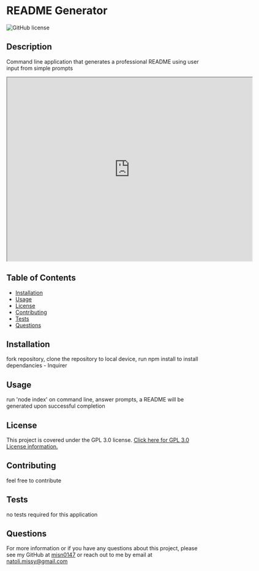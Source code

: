 # README Generator
  ![GitHub license](https://img.shields.io/badge/License-GPL%203.0-yellow.svg)
  
## Description
Command line application that generates a professional README using user input from simple prompts

<iframe src="https://drive.google.com/file/d/1I5xzFktePMPe9_dQmth5USqmDK78JIGm/preview" width="640" height="480"></iframe>


## Table of Contents
* [Installation](#Installation)
* [Usage](#Usage)
* [License](#License)
* [Contributing](#Contributing)
* [Tests](#Tests)
* [Questions](#Questions)

## Installation
fork repository, clone the repository to local device, run npm install to install dependancies - Inquirer

## Usage
run 'node index' on command line, answer prompts, a README will be generated upon successful completion

## License
This project is covered under the GPL 3.0 license.
[Click here for GPL 3.0 License information.](https://www.gnu.org/licenses/gpl-3.0.en.html)

## Contributing
feel free to contribute

## Tests
no tests required for this application

## Questions
For more information or if you have any questions about this project, please see my GitHub at [misn0147](https://github.com/misn0147) or reach out to me by email at natoli.missy@gmail.com

